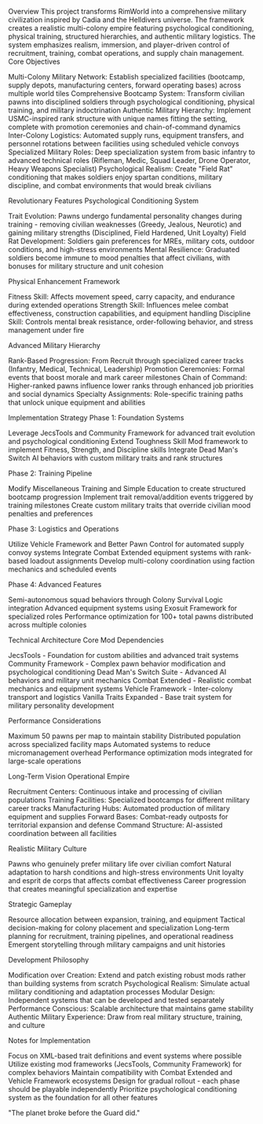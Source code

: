 Overview
This project transforms RimWorld into a comprehensive military civilization inspired by Cadia and the Helldivers universe. The framework creates a realistic multi-colony empire featuring psychological conditioning, physical training, structured hierarchies, and authentic military logistics. The system emphasizes realism, immersion, and player-driven control of recruitment, training, combat operations, and supply chain management.
Core Objectives

Multi-Colony Military Network: Establish specialized facilities (bootcamp, supply depots, manufacturing centers, forward operating bases) across multiple world tiles
Comprehensive Bootcamp System: Transform civilian pawns into disciplined soldiers through psychological conditioning, physical training, and military indoctrination
Authentic Military Hierarchy: Implement USMC-inspired rank structure with unique names fitting the setting, complete with promotion ceremonies and chain-of-command dynamics
Inter-Colony Logistics: Automated supply runs, equipment transfers, and personnel rotations between facilities using scheduled vehicle convoys
Specialized Military Roles: Deep specialization system from basic infantry to advanced technical roles (Rifleman, Medic, Squad Leader, Drone Operator, Heavy Weapons Specialist)
Psychological Realism: Create "Field Rat" conditioning that makes soldiers enjoy spartan conditions, military discipline, and combat environments that would break civilians

Revolutionary Features
Psychological Conditioning System

Trait Evolution: Pawns undergo fundamental personality changes during training - removing civilian weaknesses (Greedy, Jealous, Neurotic) and gaining military strengths (Disciplined, Field Hardened, Unit Loyalty)
Field Rat Development: Soldiers gain preferences for MREs, military cots, outdoor conditions, and high-stress environments
Mental Resilience: Graduated soldiers become immune to mood penalties that affect civilians, with bonuses for military structure and unit cohesion

Physical Enhancement Framework

Fitness Skill: Affects movement speed, carry capacity, and endurance during extended operations
Strength Skill: Influences melee combat effectiveness, construction capabilities, and equipment handling
Discipline Skill: Controls mental break resistance, order-following behavior, and stress management under fire

Advanced Military Hierarchy

Rank-Based Progression: From Recruit through specialized career tracks (Infantry, Medical, Technical, Leadership)
Promotion Ceremonies: Formal events that boost morale and mark career milestones
Chain of Command: Higher-ranked pawns influence lower ranks through enhanced job priorities and social dynamics
Specialty Assignments: Role-specific training paths that unlock unique equipment and abilities

Implementation Strategy
Phase 1: Foundation Systems

Leverage JecsTools and Community Framework for advanced trait evolution and psychological conditioning
Extend Toughness Skill Mod framework to implement Fitness, Strength, and Discipline skills
Integrate Dead Man's Switch AI behaviors with custom military traits and rank structures

Phase 2: Training Pipeline

Modify Miscellaneous Training and Simple Education to create structured bootcamp progression
Implement trait removal/addition events triggered by training milestones
Create custom military traits that override civilian mood penalties and preferences

Phase 3: Logistics and Operations

Utilize Vehicle Framework and Better Pawn Control for automated supply convoy systems
Integrate Combat Extended equipment systems with rank-based loadout assignments
Develop multi-colony coordination using faction mechanics and scheduled events

Phase 4: Advanced Features

Semi-autonomous squad behaviors through Colony Survival Logic integration
Advanced equipment systems using Exosuit Framework for specialized roles
Performance optimization for 100+ total pawns distributed across multiple colonies

Technical Architecture
Core Mod Dependencies

JecsTools - Foundation for custom abilities and advanced trait systems
Community Framework - Complex pawn behavior modification and psychological conditioning
Dead Man's Switch Suite - Advanced AI behaviors and military unit mechanics
Combat Extended - Realistic combat mechanics and equipment systems
Vehicle Framework - Inter-colony transport and logistics
Vanilla Traits Expanded - Base trait system for military personality development

Performance Considerations

Maximum 50 pawns per map to maintain stability
Distributed population across specialized facility maps
Automated systems to reduce micromanagement overhead
Performance optimization mods integrated for large-scale operations

Long-Term Vision
Operational Empire

Recruitment Centers: Continuous intake and processing of civilian populations
Training Facilities: Specialized bootcamps for different military career tracks
Manufacturing Hubs: Automated production of military equipment and supplies
Forward Bases: Combat-ready outposts for territorial expansion and defense
Command Structure: AI-assisted coordination between all facilities

Realistic Military Culture

Pawns who genuinely prefer military life over civilian comfort
Natural adaptation to harsh conditions and high-stress environments
Unit loyalty and esprit de corps that affects combat effectiveness
Career progression that creates meaningful specialization and expertise

Strategic Gameplay

Resource allocation between expansion, training, and equipment
Tactical decision-making for colony placement and specialization
Long-term planning for recruitment, training pipelines, and operational readiness
Emergent storytelling through military campaigns and unit histories

Development Philosophy

Modification over Creation: Extend and patch existing robust mods rather than building systems from scratch
Psychological Realism: Simulate actual military conditioning and adaptation processes
Modular Design: Independent systems that can be developed and tested separately
Performance Conscious: Scalable architecture that maintains game stability
Authentic Military Experience: Draw from real military structure, training, and culture

Notes for Implementation

Focus on XML-based trait definitions and event systems where possible
Utilize existing mod frameworks (JecsTools, Community Framework) for complex behaviors
Maintain compatibility with Combat Extended and Vehicle Framework ecosystems
Design for gradual rollout - each phase should be playable independently
Prioritize psychological conditioning system as the foundation for all other features


"The planet broke before the Guard did."
